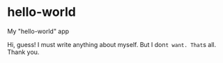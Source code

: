 # hello-world
My "hello-world" app

Hi, guess!
I must write anything about myself.
But I don`t want.
That`s all.
Thank you. 
